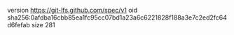 version https://git-lfs.github.com/spec/v1
oid sha256:0afdba16cbb85ea1fc95cc07bd1a23a6c6221828f188a3e7c2ed2fc64d6fefab
size 281
